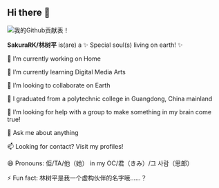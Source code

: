 ## Hi there 👋
![我的Github贡献表！](https://github-readme-stats.vercel.app/api?username=SakuraRK&show_icons=true&theme=cobalt2)

**SakuraRK/林树平** is(are) a ✨ Special soul(s) living on earth! ✨

 🔭 I’m currently working on Home
 
 🌱 I’m currently learning Digital Media Arts
 
 👯 I’m looking to collaborate on Earth
 
 🏫 I graduated from a polytechnic college in Guangdong, China mainland
 
 🤔 I’m looking for help with a group to make something in my brain come true!
 
 💬 Ask me about anything
 
 📫 Looking for contact? Visit my profiles!
 
 😄 Pronouns: 佢/TA/他（她） in my OC/君（きみ）/그 사람（思郎）
 
 ⚡ Fun fact: 林树平是我一个虚构伙伴的名字哦……？
